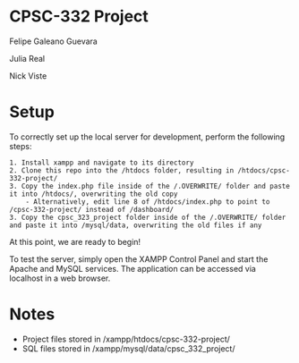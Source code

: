 # CPSC-332 Project

Felipe Galeano Guevara

Julia Real

Nick Viste

# Setup
To correctly set up the local server for development, perform the following steps:

    1. Install xampp and navigate to its directory
    2. Clone this repo into the /htdocs folder, resulting in /htdocs/cpsc-332-project/
    3. Copy the index.php file inside of the /.OVERWRITE/ folder and paste it into /htdocs/, overwriting the old copy
        - Alternatively, edit line 8 of /htdocs/index.php to point to /cpsc-332-project/ instead of /dashboard/
    3. Copy the cpsc_323_project folder inside of the /.OVERWRITE/ folder and paste it into /mysql/data, overwriting the old files if any

At this point, we are ready to begin! 

To test the server, simply open the XAMPP Control Panel and start the Apache and MySQL services. The application can be accessed via localhost in a web browser.

# Notes
- Project files stored in /xampp/htdocs/cpsc-332-project/
- SQL files stored in /xampp/mysql/data/cpsc_332_project/